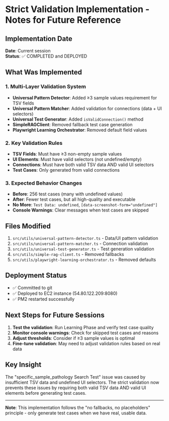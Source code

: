 # Strict Validation Implementation - Notes for Future Reference

## Implementation Date
**Date**: Current session  
**Status**: ✅ COMPLETED and DEPLOYED

## What Was Implemented

### 1. Multi-Layer Validation System
- **Universal Pattern Detector**: Added ≥3 sample values requirement for TSV fields
- **Universal Pattern Matcher**: Added validation for connections (data + UI selectors)
- **Universal Test Generator**: Added `isValidConnection()` method
- **SimpleRAGClient**: Removed fallback test case generation
- **Playwright Learning Orchestrator**: Removed default field values

### 2. Key Validation Rules
- **TSV Fields**: Must have ≥3 non-empty sample values
- **UI Elements**: Must have valid selectors (not undefined/empty)
- **Connections**: Must have both valid TSV data AND valid UI selectors
- **Test Cases**: Only generated from valid connections

### 3. Expected Behavior Changes
- **Before**: 256 test cases (many with undefined values)
- **After**: Fewer test cases, but all high-quality and executable
- **No More**: `Test Data: undefined`, `[data-screenshot-form="undefined"]`
- **Console Warnings**: Clear messages when test cases are skipped

## Files Modified
1. `src/utils/universal-pattern-detector.ts` - Data/UI pattern validation
2. `src/utils/universal-pattern-matcher.ts` - Connection validation  
3. `src/utils/universal-test-generator.ts` - Test generation validation
4. `src/utils/simple-rag-client.ts` - Removed fallbacks
5. `src/utils/playwright-learning-orchestrator.ts` - Removed defaults

## Deployment Status
- ✅ Committed to git
- ✅ Deployed to EC2 instance (54.80.122.209:8080)
- ✅ PM2 restarted successfully

## Next Steps for Future Sessions
1. **Test the validation**: Run Learning Phase and verify test case quality
2. **Monitor console warnings**: Check for skipped test cases and reasons
3. **Adjust thresholds**: Consider if ≥3 sample values is optimal
4. **Fine-tune validation**: May need to adjust validation rules based on real data

## Key Insight
The "specific_sample_pathology Search Test" issue was caused by insufficient TSV data and undefined UI selectors. The strict validation now prevents these issues by requiring both valid TSV data AND valid UI elements before generating test cases.

---
**Note**: This implementation follows the "no fallbacks, no placeholders" principle - only generate test cases when we have real, usable data.

